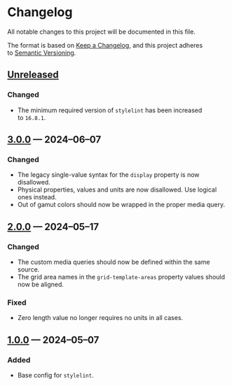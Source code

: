 <!-- markdownlint-disable MD024 -->
# Changelog

All notable changes to this project will be documented in this file.

The format is based on [Keep a Changelog](https://keepachangelog.com), and this project adheres to [Semantic Versioning](https://semver.org).

## [Unreleased]

### Changed

- The minimum required version of `stylelint` has been increased to `16.8.1`.

## [3.0.0] — 2024–06–07

### Changed

- The legacy single-value syntax for the `display` property is now disallowed.
- Physical properties, values and units are now disallowed. Use logical ones instead.
- Out of gamut colors should now be wrapped in the proper media query.

## [2.0.0] — 2024–05–17

### Changed

- The custom media queries should now be defined within the same source.
- The grid area names in the `grid-template-areas` property values should now be aligned.

### Fixed

- Zero length value no longer requires no units in all cases.

## [1.0.0] — 2024–05–07

### Added

- Base config for `stylelint`.

[Unreleased]: https://github.com/firefoxic/stylelint-config/compare/v3.0.0...HEAD
[3.0.0]: https://github.com/firefoxic/stylelint-config/compare/v2.0.0...v3.0.0
[2.0.0]: https://github.com/firefoxic/stylelint-config/compare/v1.0.0...v2.0.0
[1.0.0]: https://github.com/firefoxic/stylelint-config/releases/tag/v1.0.0
